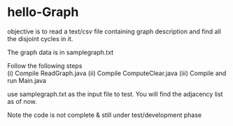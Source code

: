 # hello-Graph
objective is to read a text/csv file containing graph description and find all the disjoint cycles in it.

The graph data is in samplegraph.txt

Follow the following steps  
 (i) Compile ReadGraph.java
 (ii) Compile ComputeClear.java
 (iii) Compile and run Main.java
 
 use samplegraph.txt as the input file to test.
 You will find the adjacency list as of now.
 
 Note the code is not complete & still under test/development phase
